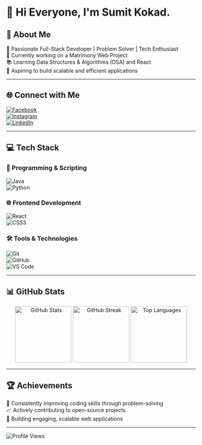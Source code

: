 # 👋 Hi Everyone, I'm Sumit Kokad.  

## 💫 About Me  
🚀 Passionate Full-Stack Developer | Problem Solver | Tech Enthusiast  
💼 Currently working on a Matrimony Web Project  
📚 Learning Data Structures & Algorithms (DSA) and React  
🎯 Aspiring to build scalable and efficient applications  

---

## 🌐 Connect with Me  
[![Facebook](https://img.shields.io/badge/Facebook-%231877F2.svg?style=for-the-badge&logo=Facebook&logoColor=white)](https://www.facebook.com/sumit.kokad)  
[![Instagram](https://img.shields.io/badge/Instagram-%23E4405F.svg?style=for-the-badge&logo=Instagram&logoColor=white)](https://www.instagram.com/sumit_kokad_/)  
[![LinkedIn](https://img.shields.io/badge/LinkedIn-%230077B5.svg?style=for-the-badge&logo=linkedin&logoColor=white)](https://www.linkedin.com/in/sumit-kokad-a65992313/)  

---

## 💻 Tech Stack  
### 🚀 Programming & Scripting  
![Java](https://img.shields.io/badge/Java-%23ED8B00.svg?style=for-the-badge&logo=openjdk&logoColor=white)  
![Python](https://img.shields.io/badge/Python-3670A0?style=for-the-badge&logo=python&logoColor=ffdd54)  

### 🌐 Frontend Development  
![React](https://img.shields.io/badge/React-%2320232a.svg?style=for-the-badge&logo=react&logoColor=%2361DAFB)  
![CSS3](https://img.shields.io/badge/CSS3-%231572B6.svg?style=for-the-badge&logo=css3&logoColor=white)  

### 🛠️ Tools & Technologies  
![Git](https://img.shields.io/badge/Git-%23F05033.svg?style=for-the-badge&logo=git&logoColor=white)  
![GitHub](https://img.shields.io/badge/GitHub-%23121011.svg?style=for-the-badge&logo=github&logoColor=white)  
![VS Code](https://img.shields.io/badge/VS%20Code-%23007ACC.svg?style=for-the-badge&logo=visual-studio-code&logoColor=white)  

---

## 📊 GitHub Stats  
<div align="center">
  <img src="https://github-readme-stats.vercel.app/api?username=Sumitkokad&theme=dark&hide_border=false&include_all_commits=true&count_private=false" height="150" alt="GitHub Stats" />  
  <img src="https://github-readme-streak-stats.herokuapp.com/?user=Sumitkokad&theme=dark&hide_border=false" height="150" alt="GitHub Streak" />
  <img src="https://github-readme-stats.vercel.app/api/top-langs/?username=Sumitkokad&theme=dark&hide_border=false&include_all_commits=true&count_private=false&layout=compact" height="150" alt="Top Languages" />
</div>

---

## 🏆 Achievements  
🏅 Consistently improving coding skills through problem-solving  
📈 Actively contributing to open-source projects  
🌟 Building engaging, scalable web applications  

---

![Profile Views](https://visitcount.itsvg.in/api?id=Sumitkokad&icon=4&color=0)

<!-- Proudly created with GPRM ( https://gprm.itsvg.in ) -->

